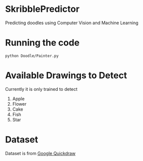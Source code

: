 # SkribblePredictor
Predicting doodles using Computer Vision and Machine Learning

# Running the code
```
python Doodle/Painter.py
```
# Available Drawings to Detect
Currently it is only trained to detect
1. Apple
2. Flower
3. Cake
4. Fish
5. Star

# Dataset
Dataset is from [Google Quickdraw](https://quickdraw.withgoogle.com/data)
